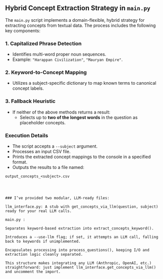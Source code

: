 ## Hybrid Concept Extraction Strategy in `main.py`

The `main.py` script implements a domain-flexible, hybrid strategy for extracting concepts from textual data. The process includes the following key components:

### 1. Capitalized Phrase Detection
- Identifies multi-word proper noun sequences.
- Example: `"Harappan Civilization"`, `"Mauryan Empire"`.

### 2. Keyword-to-Concept Mapping
- Utilizes a subject-specific dictionary to map known terms to canonical concept labels.

### 3. Fallback Heuristic
- If neither of the above methods returns a result:
  - Selects up to **two of the longest words** in the question as placeholder concepts.

### Execution Details

- The script accepts a `--subject` argument.
- Processes an input CSV file.
- Prints the extracted concept mappings to the console in a specified format.
- Outputs the results to a file named:

```plaintext
output_concepts_<subject>.csv




### I’ve provided two modular, LLM-ready files:

llm_interface.py: A stub with get_concepts_via_llm(question, subject) ready for your real LLM calls.

main.py :

Separates keyword-based extraction into extract_concepts_keyword().

Introduces a --use-llm flag; if set, it attempts an LLM call, falling back to keywords if unimplemented.

Encapsulates processing into process_questions(), keeping I/O and extraction logic cleanly separated.

This structure makes integrating any LLM (Anthropic, OpenAI, etc.) straightforward: just implement llm_interface.get_concepts_via_llm() and uncomment the import.
